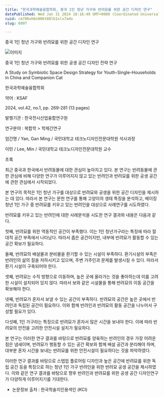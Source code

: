 ```yaml
---
title: "한국과학예술융합학회, 중국 1인 청년 가구와 반려묘를 위한 공간 디자인 연구"
datePublished: Wed Jan 31 2024 18:16:49 GMT+0000 (Coordinated Universal Time)
cuid: cm706oh6n006t08lb1slx7ado
slug: 6097

---
```



중국 1인 청년 가구와 반려묘를 위한 공간 디자인 연구

![이미지](https://cdn.hashnode.com/res/hashnode/image/upload/v1739260304746/0c61904b-be8e-4bd2-a7a4-f55914db64f0.jpeg)

중국 1인 청년 가구와 반려묘를 위한 공생 공간 디자인 전략 연구

A Study on Symbiotic Space Design Strategy for Youth-Single-Households in China and Companion Cat

한국과학예술융합학회

약어 : KSAF

2024, vol.42, no.1, pp. 269-281 (13 pages)

발행기관 : 한국전시산업융합연구원

연구분야 : 복합학 > 학제간연구

엄간명 / Yan, Gan Ming / 국민대학교 테크노디자인전문대학원 석사과정

이민 / Lee, Min / 국민대학교 테크노디자인전문대학원 교수

초록

최근 중국과 한국에서 반려동물에 대한 관심이 높아지고 있다. 본 연구는 반려동물에 관한 관심에 비해 다양한 연구가 이루어지지 않고 있는 반려인과 반려묘를 위한 공생 공간에 관한 관심에서 시작되었다.

본 연구의 목적은 1인 청년 가구를 대상으로 반려묘와 공생을 위한 공간 디자인을 제시하는 데 있다. 따라서 본 연구는 문헌 연구를 통해 고양이의 생태 특징을 분석하고, 베이징 청년 1인 가구 중 반려묘를 키우고 있는 반려인을 대상으로 사례연구를 시도하였다.

반려묘를 키우고 있는 반려인에 대한 사례분석을 시도한 연구 결과와 내용은 다음과 같다.

첫째, 반려묘를 위한 역동적인 공간이 부족했다. 이는 1인 청년가구라는 특징에 따라 절대적 공간 부족에서 나타났다. 따라서 좁은 공간이지만, 내부에 반려묘가 활동할 수 있는 공간 확보가 필요하다.

둘째, 반려묘의 배설물과 분비물을 환기할 수 있는 시설이 부족하다. 환기시설의 부족은 반려인의 삶의 질을 저하시키고 있으며, 주변 거주인과 문제를 발생시킬 수 있다. 따라서 환기 시설이 구축되어야 한다.

셋째, 반려묘는 수직 방향으로 이동하며, 높은 곳에 올라가는 것을 좋아하는데 이를 고려한 시설이 설치되어 있지 않다. 따라서 보와 같은 시설물을 통해 반려묘의 이동 공간을 확보해야 한다.

넷째, 반려묘가 혼자서 보낼 수 있는 공간이 부족하다. 반려묘의 공간은 높은 곳에서 반려인과 독립된 공간이 필요하다. 이와 함께 반려인과 반려묘의 활동 공간을 나누어서 구성할 필요가 있다.

다섯째, 1인 가구라는 특징으로 반려묘가 혼자서 많은 시간을 보내야 한다. 이에 따라 반려묘의 안전을 고려한 안전시설 설치가 필요하다.

본 연구는 이러한 연구 결과를 바탕으로 반려묘를 양육하는 반려인의 경우 가장 어려운 점은 냄새이며, 반려묘가 행동할 수 있는 공간 확보와 함께 배설 공간과 분리해야 하며, 대부분 혼자 시간을 보내는 반려묘를 위한 안전시설이 필요하다는 것을 파악하였다.

이러한 연구 결과를 바탕으로 스텝업 플로어링 디자인과 높은 공간에 반려묘를 위한 독립 공간 등을 특징으로 하는 청년 1인 가구 반려인을 위한 반려묘 공생 공간을 제시하였다. 이와 같은 연구 결과를 바탕으로 향후 반려인과 반려묘를 위한 공생 공간 디자인연구가 다양하게 이루어지기를 기대한다.

* 논문정보 출처 : 한국학술지인용색인 (KCI)
